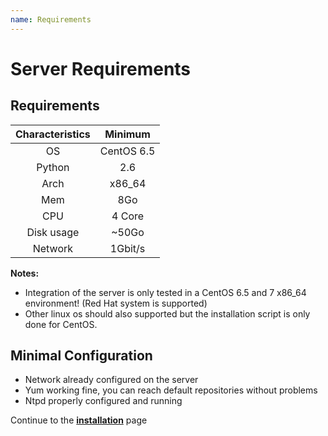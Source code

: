 ```yaml
---
name: Requirements
---
```


# Server Requirements

## Requirements
|Characteristics|Minimum|
|:-------------:|:-----:|
|OS|CentOS 6.5|
|Python| 2.6|
|Arch|x86_64|
|Mem|8Go|
|CPU|4 Core|
|Disk usage|~50Go|
|Network|1Gbit/s|

**Notes:** 
 
- Integration of the server is only tested in a CentOS 6.5 and 7 x86_64 environment! (Red Hat system is supported)
- Other linux os should also supported but the installation script is only done for CentOS.

## Minimal Configuration

- Network already configured on the server
- Yum working fine, you can reach default repositories without problems
- Ntpd properly configured and running

Continue to the **[installation](installation)** page